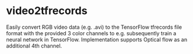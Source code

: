 # video2tfrecords
Easily convert RGB video data (e.g. .avi) to the TensorFlow tfrecords file format with the provided 3 color channels to e.g. subsequently train a neural network in TensorFlow. Implementation supports Optical flow as an additional 4th channel.

